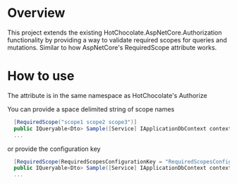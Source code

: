 # Overview

This project extends the existing HotChocolate.AspNetCore.Authorization functionality by providing a way to validate required scopes for queries and mutations. Similar to how AspNetCore's RequiredScope attribute works.

# How to use

The attribute is in the same namespace as HotChocolate's Authorize

You can provide a space delimited string of scope names

```C#
  [RequiredScope("scope1 scope2 scope3")]
  public IQueryable<Dto> Sample([Service] IApplicationDbContext context)
  ...
```

or provide the configuration key

```C#
  [RequiredScope(RequiredScopesConfigurationKey = "RequiredScopesConfigKey")]
  public IQueryable<Dto> Sample([Service] IApplicationDbContext context)
  ...
```
